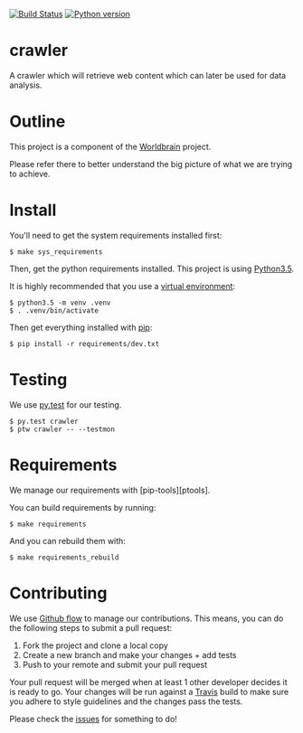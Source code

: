 [![Build Status](https://travis-ci.org/WorldBrain/crawler.svg?branch=master)](https://travis-ci.org/WorldBrain/crawler)
[![Python version](https://img.shields.io/badge/python-3.5-brightgreen.svg)](https://travis-ci.org/WorldBrain/crawler)

# crawler
A crawler which will retrieve web content which can later be used for data analysis.

# Outline
This project is a component of the [Worldbrain][wbrain] project.

Please refer there to better understand the big picture of what we are trying to achieve.

# Install
You'll need to get the system requirements installed first:

```
$ make sys_requirements
```

Then, get the python requirements installed. This project is using [Python3.5][py35].

It is highly recommended that you use a [virtual environment][venv]:

```
$ python3.5 -m venv .venv
$ . .venv/bin/activate
```

Then get everything installed with [pip][pypip]:

```
$ pip install -r requirements/dev.txt
```

# Testing
We use [py.test][pytest] for our testing.

```
$ py.test crawler
$ ptw crawler -- --testmon
```

# Requirements
We manage our requirements with [pip-tools][ptools].

You can build requirements by running:

```
$ make requirements
```

And you can rebuild them with:

```
$ make requirements_rebuild
```

# Contributing
We use [Github flow][flow] to manage our contributions. This means, you
can do the following steps to submit a pull request:

  1. Fork the project and clone a local copy
  2. Create a new branch and make your changes + add tests
  3. Push to your remote and submit your pull request

Your pull request will be merged when at least 1 other developer decides it is
ready to go. Your changes will be run against a [Travis][travis] build to make
sure you adhere to style guidelines and the changes pass the tests.

Please check the [issues][issues] for something to do!

[pytest]: http://pytest.org/latest/
[venv]: https://docs.python.org/3/library/venv.html
[pypip]: https://pip.pypa.io/en/stable/
[py35]: https://www.python.org/download/releases/3.3.5/
[pip-tools]: https://github.com/nvie/pip-tools
[flow]: https://guides.github.com/introduction/flow/
[travis]: https://guides.github.com/introduction/flow/
[issues]: https://github.com/WorldBrain/crawler/issues
[wbrain]: https://github.com/WorldBrain/Webmarks
